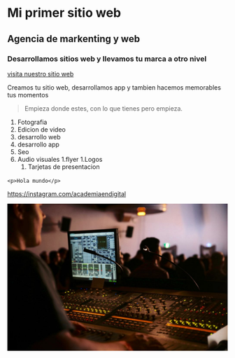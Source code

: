 # Mi primer sitio web
## Agencia de markenting y web
### Desarrollamos sitios web y llevamos tu marca a otro nivel
[visita nuestro sitio web](https://www.academiaendigital.com)

Creamos tu sitio web, desarrollamos app y tambien hacemos memorables tus momentos

>Empieza donde estes, con lo que tienes pero empieza.

1. Fotografia
1. Edicion de video
1. desarrollo web
1. desarrollo app
1. Seo
1. Audio visuales
    1.flyer
    1.Logos
    1. Tarjetas de presentacion

``<p>Hola mundo</p>``

<https://instagram.com/academiaendigital>

![mi audiovisual](/assets/images/Audiovisual.jpg "audiovisual")